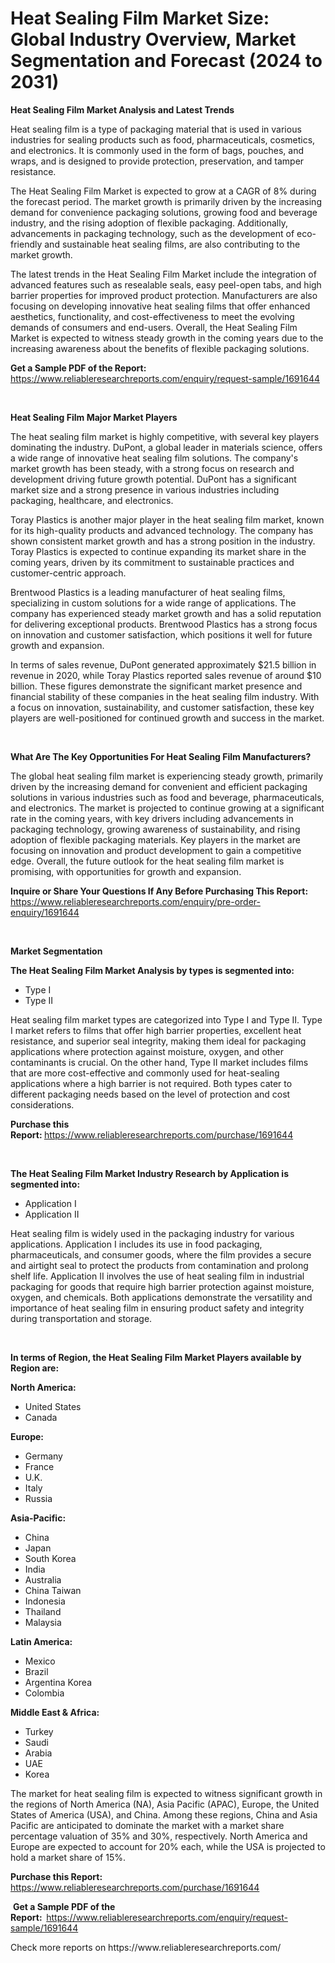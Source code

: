 <p><h1>Heat Sealing Film Market Size: Global Industry Overview, Market Segmentation and Forecast (2024 to 2031)</h1></p><p><strong>Heat Sealing Film Market Analysis and Latest Trends</strong></p>
<p><p>Heat sealing film is a type of packaging material that is used in various industries for sealing products such as food, pharmaceuticals, cosmetics, and electronics. It is commonly used in the form of bags, pouches, and wraps, and is designed to provide protection, preservation, and tamper resistance.</p><p>The Heat Sealing Film Market is expected to grow at a CAGR of 8% during the forecast period. The market growth is primarily driven by the increasing demand for convenience packaging solutions, growing food and beverage industry, and the rising adoption of flexible packaging. Additionally, advancements in packaging technology, such as the development of eco-friendly and sustainable heat sealing films, are also contributing to the market growth.</p><p>The latest trends in the Heat Sealing Film Market include the integration of advanced features such as resealable seals, easy peel-open tabs, and high barrier properties for improved product protection. Manufacturers are also focusing on developing innovative heat sealing films that offer enhanced aesthetics, functionality, and cost-effectiveness to meet the evolving demands of consumers and end-users. Overall, the Heat Sealing Film Market is expected to witness steady growth in the coming years due to the increasing awareness about the benefits of flexible packaging solutions.</p></p>
<p><strong>Get a Sample PDF of the Report:&nbsp;</strong> <a href="https://www.reliableresearchreports.com/enquiry/request-sample/1691644">https://www.reliableresearchreports.com/enquiry/request-sample/1691644</a></p>
<p>&nbsp;</p>
<p><strong>Heat Sealing Film Major Market Players</strong></p>
<p><p>The heat sealing film market is highly competitive, with several key players dominating the industry. DuPont, a global leader in materials science, offers a wide range of innovative heat sealing film solutions. The company's market growth has been steady, with a strong focus on research and development driving future growth potential. DuPont has a significant market size and a strong presence in various industries including packaging, healthcare, and electronics.</p><p>Toray Plastics is another major player in the heat sealing film market, known for its high-quality products and advanced technology. The company has shown consistent market growth and has a strong position in the industry. Toray Plastics is expected to continue expanding its market share in the coming years, driven by its commitment to sustainable practices and customer-centric approach.</p><p>Brentwood Plastics is a leading manufacturer of heat sealing films, specializing in custom solutions for a wide range of applications. The company has experienced steady market growth and has a solid reputation for delivering exceptional products. Brentwood Plastics has a strong focus on innovation and customer satisfaction, which positions it well for future growth and expansion.</p><p>In terms of sales revenue, DuPont generated approximately $21.5 billion in revenue in 2020, while Toray Plastics reported sales revenue of around $10 billion. These figures demonstrate the significant market presence and financial stability of these companies in the heat sealing film industry. With a focus on innovation, sustainability, and customer satisfaction, these key players are well-positioned for continued growth and success in the market.</p></p>
<p>&nbsp;</p>
<p><strong>What Are The Key Opportunities For Heat Sealing Film Manufacturers?</strong></p>
<p><p>The global heat sealing film market is experiencing steady growth, primarily driven by the increasing demand for convenient and efficient packaging solutions in various industries such as food and beverage, pharmaceuticals, and electronics. The market is projected to continue growing at a significant rate in the coming years, with key drivers including advancements in packaging technology, growing awareness of sustainability, and rising adoption of flexible packaging materials. Key players in the market are focusing on innovation and product development to gain a competitive edge. Overall, the future outlook for the heat sealing film market is promising, with opportunities for growth and expansion.</p></p>
<p><strong>Inquire or Share Your Questions If Any Before Purchasing This Report:</strong> <a href="https://www.reliableresearchreports.com/enquiry/pre-order-enquiry/1691644">https://www.reliableresearchreports.com/enquiry/pre-order-enquiry/1691644</a></p>
<p>&nbsp;</p>
<p><strong>Market Segmentation</strong></p>
<p><strong>The Heat Sealing Film Market Analysis by types is segmented into:</strong></p>
<p><ul><li>Type I</li><li>Type II</li></ul></p>
<p><p>Heat sealing film market types are categorized into Type I and Type II. Type I market refers to films that offer high barrier properties, excellent heat resistance, and superior seal integrity, making them ideal for packaging applications where protection against moisture, oxygen, and other contaminants is crucial. On the other hand, Type II market includes films that are more cost-effective and commonly used for heat-sealing applications where a high barrier is not required. Both types cater to different packaging needs based on the level of protection and cost considerations.</p></p>
<p><strong>Purchase this Report:&nbsp;</strong><a href="https://www.reliableresearchreports.com/purchase/1691644">https://www.reliableresearchreports.com/purchase/1691644</a></p>
<p>&nbsp;</p>
<p><strong>The Heat Sealing Film Market Industry Research by Application is segmented into:</strong></p>
<p><ul><li>Application I</li><li>Application II</li></ul></p>
<p><p>Heat sealing film is widely used in the packaging industry for various applications. Application I includes its use in food packaging, pharmaceuticals, and consumer goods, where the film provides a secure and airtight seal to protect the products from contamination and prolong shelf life. Application II involves the use of heat sealing film in industrial packaging for goods that require high barrier protection against moisture, oxygen, and chemicals. Both applications demonstrate the versatility and importance of heat sealing film in ensuring product safety and integrity during transportation and storage.</p></p>
<p>&nbsp;</p>
<p><strong>In terms of Region, the Heat Sealing Film Market Players available by Region are:</strong></p>
<p>
    <p> <strong> North America: </strong>
        <ul>
            <li>United States</li>
            <li>Canada</li>
        </ul>
        </p> 
    <p> <strong> Europe: </strong>
        <ul>
            <li>Germany</li>
            <li>France</li>
            <li>U.K.</li>
            <li>Italy</li>
            <li>Russia</li>
        </ul>
        </p> 
    <p> <strong> Asia-Pacific: </strong>
        <ul>
            <li>China</li>
            <li>Japan</li>
            <li>South Korea</li>
            <li>India</li>
            <li>Australia</li>
            <li>China Taiwan</li>
            <li>Indonesia</li>
            <li>Thailand</li>
            <li>Malaysia</li>
        </ul>
        </p> 
    <p> <strong> Latin America: </strong>
        <ul>
            <li>Mexico</li>
            <li>Brazil</li>
            <li>Argentina Korea</li>
            <li>Colombia</li>
        </ul>
        </p> 
    <p> <strong> Middle East & Africa: </strong>
        <ul>
            <li>Turkey</li>
            <li>Saudi</li>
            <li>Arabia</li>
            <li>UAE</li>
            <li>Korea</li>
        </ul>
    </p>
    </p>
<p><p>The market for heat sealing film is expected to witness significant growth in the regions of North America (NA), Asia Pacific (APAC), Europe, the United States of America (USA), and China. Among these regions, China and Asia Pacific are anticipated to dominate the market with a market share percentage valuation of 35% and 30%, respectively. North America and Europe are expected to account for 20% each, while the USA is projected to hold a market share of 15%.</p></p>
<p><strong>Purchase this Report: </strong><a href="https://www.reliableresearchreports.com/purchase/1691644">https://www.reliableresearchreports.com/purchase/1691644</a></p>
<p>&nbsp;<strong>Get a Sample PDF of the Report:&nbsp;&nbsp;</strong><a href="https://www.reliableresearchreports.com/enquiry/request-sample/1691644">https://www.reliableresearchreports.com/enquiry/request-sample/1691644</a></p>
<p><strong></strong></p>
<p>Check more reports on https://www.reliableresearchreports.com/</p>